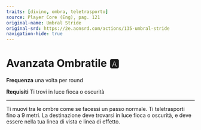 ```yaml
---
traits: [divino, ombra, teletrasporto]
source: Player Core (Eng), pag. 121
original-name: Umbral Stride
original-srd: https://2e.aonsrd.com/actions/135-umbral-stride
navigation-hide: true
---
```


# Avanzata Ombratile :a:

**Frequenza** una volta per round

**Requisiti** Ti trovi in luce fioca o oscurità

---

Ti muovi tra le ombre come se facessi un passo normale. Ti teletrasporti fino a
9 metri. La destinazione deve trovarsi in luce fioca o oscurità, e deve essere
nella tua linea di vista e linea di effetto.
